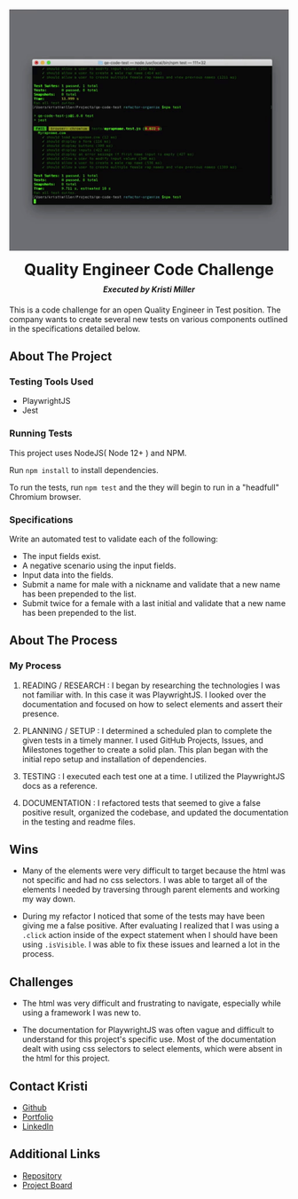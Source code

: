 <br />
<p align="center">
  <a href="https://github.com/Kristiannmiller/qe-code-test">
    <img src="./assets/walkthrough.gif" alt="an overview gif of the tests being run" width="600">
  </a>
  <h1 align="center" style="padding:0px; margin:10px 0px">Quality Engineer Code Challenge</h1>
  <h5 align="center" style="margin:0px 0px 20px 0px; padding:0px;">Executed by Kristi Miller</h5>
  <p align="left">
    This is a code challenge for an open Quality Engineer in Test position. The company wants to create several new tests on various components outlined in the specifications detailed below.
    <br/>
  </p>
</p>

## About The Project

### Testing Tools Used
* PlaywrightJS
* Jest

### Running Tests
This project uses NodeJS( Node 12+ ) and NPM.

Run `npm install` to install dependencies.

To run the tests, run `npm test` and the they will begin to run in a "headfull" Chromium browser.

### Specifications
Write an automated test to validate each of the following:
- The input fields exist.
- A negative scenario using the input fields.
- Input data into the fields.
- Submit a name for male with a nickname and validate that a new name has been prepended to the list.
- Submit twice for a female with a last initial and validate that a new name has been prepended to the list.

## About The Process

### My Process
1. READING / RESEARCH : I began by researching the technologies I was not familiar with. In this case it was PlaywrightJS. I looked over the documentation and focused on how to select elements and assert their presence.

2. PLANNING / SETUP : I determined a scheduled plan to complete the given tests in a timely manner. I used GitHub Projects, Issues, and Milestones together to create a solid plan. This plan began with the initial repo setup and installation of dependencies.

3. TESTING : I executed each test one at a time. I utilized the PlaywrightJS docs as a reference.

4. DOCUMENTATION : I refactored tests that seemed to give a false positive result, organized the codebase, and updated the documentation in the testing and readme files.

## Wins

- Many of the elements were very difficult to target because the html was not specific and had no css selectors. I was able to target all of the elements I needed by traversing through parent elements and working my way down.

- During my refactor I noticed that some of the tests may have been giving me a false positive. After evaluating I realized that I was using a `.click` action inside of the expect statement when I should have been using `.isVisible`. I was able to fix these issues and learned a lot in the process.

## Challenges

- The html was very difficult and frustrating to navigate, especially while using a framework I was new to.

- The documentation for PlaywrightJS was often vague and difficult to understand for this project's specific use. Most of the documentation dealt with using css selectors to select elements, which were absent in the html for this project.

## Contact Kristi
* [Github](https://github.com/Kristiannmiller)
* [Portfolio](http://www.kristiannmiller.com)
* [LinkedIn](https://www.linkedin.com/in/kristiannmiller/)

## Additional Links
- [Repository](https://github.com/Kristiannmiller/qe-code-test)
- [Project Board](https://github.com/Kristiannmiller/qe-code-test/projects/1)

